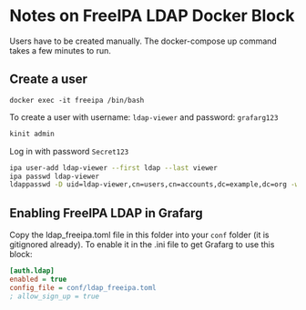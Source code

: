 # Notes on FreeIPA LDAP Docker Block

Users have to be created manually. The docker-compose up command takes a few minutes to run.

## Create a user

`docker exec -it freeipa /bin/bash`

To create a user with username: `ldap-viewer` and password: `grafarg123`

```bash
kinit admin
```

Log in with password `Secret123`

```bash
ipa user-add ldap-viewer --first ldap --last viewer
ipa passwd ldap-viewer
ldappasswd -D uid=ldap-viewer,cn=users,cn=accounts,dc=example,dc=org -w test -a test -s grafarg123
```

## Enabling FreeIPA LDAP in Grafarg

Copy the ldap_freeipa.toml file in this folder into your `conf` folder (it is gitignored already). To enable it in the .ini file to get Grafarg to use this block:

```ini
[auth.ldap]
enabled = true
config_file = conf/ldap_freeipa.toml
; allow_sign_up = true
```
